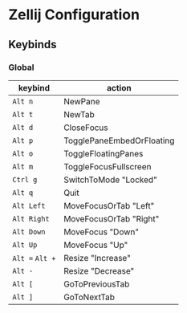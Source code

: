 # Zellij Configuration

## Keybinds

### Global 

keybind         | action
---             | ---
`Alt n`         | NewPane
`Alt t`         | NewTab
`Alt d`         | CloseFocus
`Alt p`         | TogglePaneEmbedOrFloating
`Alt o`         | ToggleFloatingPanes
`Alt m`         | ToggleFocusFullscreen
`Ctrl g`        | SwitchToMode "Locked"
`Alt q`         | Quit
`Alt Left`      | MoveFocusOrTab "Left"
`Alt Right`     | MoveFocusOrTab "Right"
`Alt Down`      | MoveFocus "Down"
`Alt Up`        | MoveFocus "Up"
`Alt =` `Alt +` | Resize "Increase"
`Alt -`         | Resize "Decrease"
`Alt [`         | GoToPreviousTab
`Alt ]`         | GoToNextTab
